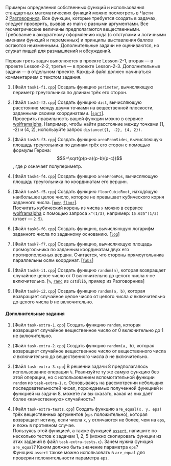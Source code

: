 Примеры определения собственных функций и использования стандартных математических функций можно посмотреть в Части 2 [Разговорника](http://edu.mmcs.sfedu.ru/mod/url/view.php?id=5068). Все функции, которые требуется создать в задачах, следует проверить, вызвав из main с разными аргументами. Все геометрические величины предполагаются вещественными. Требование к аккуратному оформлению кода (с отступами и логичными именами функций и переменных) и принципы выставления баллов остаются неизменными. Дополнительные задачи не оцениваются, но служат пищей для размышлений и обсуждений.

Первая треть задач выполняется в проекте Lesson-2-1, вторая — в проекте
Lesson-2-2, третья — в проекте Lesson-2-3. Дополнительные задачи — в отдельном проекте. Каждый файл должен начинаться
комментарием с текстом задания. 

1.  [Файл `task1-f1.cpp`] Создать функцию `perimeter`, вычисляющую периметр треугольника по длинам трёх его сторон.

2.  [Файл `task2-f2.cpp`] Создать функцию `dist`, вычисляющую расстояние между двумя точками на вещественной плоскости, заданными своими координатами. [[`sqrt`](http://www.cplusplus.com/reference/cmath/sqrt/)].   
    Проверить правильность вашей функции можно в сервисе [wolframalpha](http://www.wolframalpha.com). Например, чтобы найти расстояние между точками (1, -2) и (4, 2), используйте запрос `distance({1, -2}, {4, 2})`.

3.  [Файл `task3-f3.cpp`] Создать функцию `areaFromSides`, вычисляющую площадь треугольника по длинам трёх его сторон с помощью формулы Герона: $$S=\sqrt{p(p-a)(p-b)(p-c)}$$, где _p_ означает полупериметр.

4.  [Файл `task4-f4.cpp`] Создать функцию `areaFromPos`, вычисляющую площадь треугольника по координатам его вершин.

5.  [Файл `task5-f5.cpp`] Создать функцию `floorCubicRoot`, находящую наибольшее целое число, которое не превышает кубического корня заданного числа. [[`pow`](http://www.cplusplus.com/reference/cmath/pow/), [`floor`](http://www.cplusplus.com/reference/cmath/floor/)].   
    Посчитать кубический корень из числа `x` можно в сервисе [wolframalpha](http://www.wolframalpha.com) с помощью запроса `x^(1/3)`, например: `15.625^(1/3)` (ответ — `2.5`).

6.  [Файл `task6-f6.cpp`] Создать функцию, вычисляющую логарифм заданного числа по заданному основанию. [[`log`](http://www.cplusplus.com/reference/cmath/log/)]

7.  [Файл `task7-f7.cpp`] Создать функцию, вычисляющую площадь прямоугольника по заданным координатам двух его противоположных вершин. Считается, что стороны прямоугольника параллельны осям координат. [[`fabs`](http://www.cplusplus.com/reference/cmath/fabs/)]

8.  [Файл `task8-i1.cpp`] Создать функцию `random(n)`, которая возвращает случайное целое число от 0 включительно до целого числа _n_ не включительно. [`%`, [`rand`](http://www.cplusplus.com/reference/cstdlib/rand/) из `cstdlib`, пример из Разговорника]

9.  [Файл `task9-i2.cpp`] Создать функцию `random(a, b)`, которая возвращает случайное целое число от целого числа _a_ включительно до целого числа _b_ не включительно.

#### Дополнительные задания

1.  [Файл `task-extra-1.cpp`] Создать функцию `random`, которая возвращает случайное вещественное число от 0 включительно до 1 не включительно.

2.  [Файл `task-extra-2.cpp`] Создать функцию `random(a, b)`, которая возвращает случайное вещественное число от вещественного числа _a_ включительно до вещественного числа _b_ не включительно.

3.  [Файл `task-extra-3.cpp`] В решении задачи 8 предполагалось использование операции `%`. Реализуйте ту же самую функцию без этой операции, но с использованием вспомогательной функции `random` из `task-extra-1.c`. Основываясь на рассмотрении небольших последовательностей чисел, порождаемых полученной функцией и функцией из задачи 8, можете ли вы сказать, какая из них даёт более «качественную» случайность?

4.  [Файл `task-extra-tests.cpp`] Создать функцию `are_equal(x, y, eps)` трёх вещественных аргументов (`eps` положительно), которая возвращает истину, если числа `x`, `y` отличаются не более, чем на `eps`, и ложь в противном случае.   
    Пользуясь этой функцией, а также функцией [`assert`](http://www.cplusplus.com/reference/cassert/assert/), напишите по несколько тестов к задачам 1, 2, 5 (можно скопировать функции из этих заданий в файл `task-extra-tests.c`). Зачем нужна функция `are_equal`? Каким должно быть значение параметра `eps`?    
    Функцию `assert` также можно использовать в `are_equal` для проверки положительности параметра `eps`.
